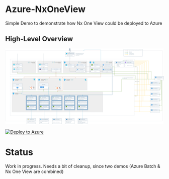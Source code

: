 # Azure-NxOneView
Simple Demo to demonstrate how Nx One View could be deployed to Azure

## High-Level Overview

![Overview](./images/nx-ov-cluster.png)

[![Deploy to Azure](https://aka.ms/deploytoazurebutton)](https://portal.azure.com/#create/Microsoft.Template/uri/https%3A%2F%2Fraw.githubusercontent.com%2Fmocelj%2FAzureBatch-Secured%2Fmain%2Fazuredeploy.json)

# Status
Work in progress. Needs a bit of cleanup, since two demos (Azure Batch & Nx One View are combined)
